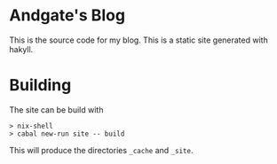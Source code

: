 # Andgate's Blog

This is the source code for my blog. This is a static site generated with hakyll.

# Building

The site can be build with

```
> nix-shell
> cabal new-run site -- build
```

This will produce the directories `_cache` and `_site`.